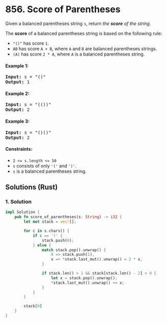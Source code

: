 # 856. Score of Parentheses
Given a balanced parentheses string `s`, return *the **score** of the string*.

The **score** of a balanced parentheses string is based on the following rule:

* `"()"` has score `1`.
* `AB` has score `A + B`, where `A` and `B` are balanced parentheses strings.
* `(A)` has score `2 * A`, where `A` is a balanced parentheses string.

#### Example 1:
<pre>
<strong>Input:</strong> s = "()"
<strong>Output:</strong> 1
</pre>

#### Example 2:
<pre>
<strong>Input:</strong> s = "(())"
<strong>Output:</strong> 2
</pre>

#### Example 3:
<pre>
<strong>Input:</strong> s = "()()"
<strong>Output:</strong> 2
</pre>

#### Constraints:
* `2 <= s.length <= 50`
* `s` consists of only `'('` and `')'`.
* `s` is a balanced parentheses string.

## Solutions (Rust)

### 1. Solution
```Rust
impl Solution {
    pub fn score_of_parentheses(s: String) -> i32 {
        let mut stack = vec![];

        for c in s.chars() {
            if c == '(' {
                stack.push(0);
            } else {
                match stack.pop().unwrap() {
                    0 => stack.push(1),
                    x => *stack.last_mut().unwrap() = 2 * x,
                }

                if stack.len() > 1 && stack[stack.len() - 2] > 0 {
                    let x = stack.pop().unwrap();
                    *stack.last_mut().unwrap() += x;
                }
            }
        }

        stack[0]
    }
}
```
